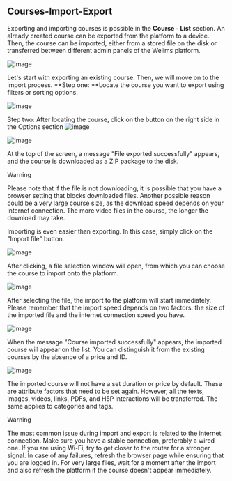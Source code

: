 ## Courses-Import-Export

Exporting and importing courses is possible in the **Course - List** section. An already created course can be exported from the platform to a device. Then, the course can be imported, either from a stored file on the disk or transferred between different admin panels of the Wellms platform.

![image](https://github.com/EscolaLMS/Courses-Import-Export/assets/108077902/32e2561f-afbb-4105-8d11-0bb64b5d2012)

Let's start with exporting an existing course. Then, we will move on to the import process.
**Step one: **Locate the course you want to export using filters or sorting options.

![image](https://github.com/EscolaLMS/Courses-Import-Export/assets/108077902/cc4cd43f-1226-4837-a807-18688bee539e)

Step two: After locating the course, click on the button on the right side in the Options section ![image](https://github.com/EscolaLMS/Courses-Import-Export/assets/108077902/af25dd18-cbb0-4a69-82d7-bd0f31028b12)

![image](https://github.com/EscolaLMS/Courses-Import-Export/assets/108077902/da3fea27-edf3-4bfd-b795-6845c68aca2a)

At the top of the screen, a message "File exported successfully" appears, and the course is downloaded as a ZIP package to the disk.

>[!WARNING]
>Please note that if the file is not downloading, it is possible that you have a browser setting that blocks downloaded files. Another possible reason could be a very large course size, as the download speed depends on your internet connection. The more video files in the course, the longer the download may take.

Importing is even easier than exporting. In this case, simply click on the "Import file" button.

![image](https://github.com/EscolaLMS/Courses-Import-Export/assets/108077902/93439b80-dfb8-47d2-892d-80f50f3b3306)

After clicking, a file selection window will open, from which you can choose the course to import onto the platform.

![image](https://github.com/EscolaLMS/Courses-Import-Export/assets/108077902/4ee35078-b2b4-4fa3-8b3a-472e6778ae40)

After selecting the file, the import to the platform will start immediately. Please remember that the import speed depends on two factors: the size of the imported file and the internet connection speed you have.

![image](https://github.com/EscolaLMS/Courses-Import-Export/assets/108077902/4465e696-9eaf-43a1-a307-b9a3abdf8417)

When the message "Course imported successfully" appears, the imported course will appear on the list. You can distinguish it from the existing courses by the absence of a price and ID.

![image](https://github.com/EscolaLMS/Courses-Import-Export/assets/108077902/ccdead7f-d9d3-4096-9860-001478de4655)

The imported course will not have a set duration or price by default. These are attribute factors that need to be set again. However, all the texts, images, videos, links, PDFs, and H5P interactions will be transferred. The same applies to categories and tags.

>[!WARNING]
>The most common issue during import and export is related to the internet connection. Make sure you have a stable connection, preferably a wired one. If you are using Wi-Fi, try to get closer to the router for a stronger signal. In case of any failures, refresh the browser page while ensuring that you are logged in. For very large files, wait for a moment after the import and also refresh the platform if the course doesn't appear immediately.
